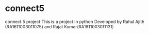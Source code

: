 # connect5
connect 5 project  This is a project in python Developed by Rahul Ajith (RA1611003011075) and Rajat Kumar(RA1611003011131)
